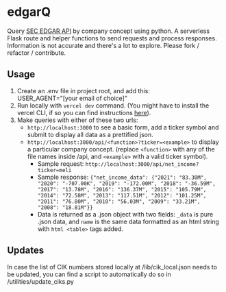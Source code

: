 # edgarQ

Query [SEC EDGAR API](https://www.sec.gov/edgar/sec-api-documentation) by company concept using python. A serverless Flask route and helper functions to send requests and process responses. Information is not accurate and there's a lot to explore. Please fork / refactor / contribute.

## Usage

1. Create an .env file in project root, and add this:  
   USER_AGENT="[your email of choice]"
2. Run locally with `vercel dev` command. (You might have to install the vercel CLI, if so you can find instructions [here](https://vercel.com/docs/cli)).
3. Make queries with either of these two urls:
   - `http://localhost:3000` to see a basic form, add a ticker symbol and submit to display all data as a prettified json.
   - `http://localhost:3000/api/<function>?ticker=<example>` to display a particular company concept. (replace `<function>` with any of the file names inside /api, and `<example>` with a valid ticker symbol).
     - Sample request: `http://localhost:3000/api/net_income?ticker=meli`
     - Sample response: `{"net_income_data": {"2021": "83.30M", "2020": "-707.00K", "2019": "-172.00M", "2018": "-36.59M", "2017": "13.78M", "2016": "136.37M", "2015": "105.79M", "2014": "72.58M", "2013": "117.51M", "2012": "101.25M", "2011": "76.80M", "2010": "56.03M", "2009": "33.21M", "2008": "18.81M"}}`
     - Data is returned as a .json object with two fields: `_data` is pure .json data, and `name` is the same data formatted as an html string with `html <table>` tags added.

## Updates

In case the list of CIK numbers stored locally at /lib/cik_local.json needs to be updated, you can find a script to automatically do so in /utilities/update_ciks.py
